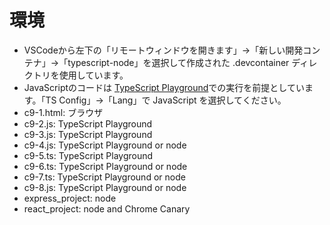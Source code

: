 # 環境
* VSCodeから左下の「リモートウィンドウを開きます」→「新しい開発コンテナ」→「typescript-node」を選択して作成された .devcontainer ディレクトリを使用しています。
* JavaScriptのコードは [TypeScript Playground](https://www.typescriptlang.org/play/)での実行を前提としています。「TS Config」→「Lang」で JavaScript を選択してください。
* c9-1.html: ブラウザ
* c9-2.js: TypeScript Playground
* c9-3.js: TypeScript Playground
* c9-4.js: TypeScript Playground or node
* c9-5.ts: TypeScript Playground
* c9-6.ts: TypeScript Playground or node
* c9-7.ts: TypeScript Playground or node
* c9-8.js: TypeScript Playground or node
* express_project: node
* react_project: node and Chrome Canary
